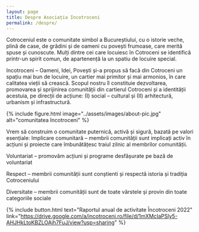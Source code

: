 ```yaml
---
layout: page
title: Despre Asociația Incotroceni
permalink: /despre/
---
```


Cotroceniul este o comunitate simbol a Bucureștiului, cu o istorie veche, plină de case, de grădini și de oameni cu povești frumoase, care merită spuse și cunoscute. Mulți dintre cei care locuiesc în Cotroceni se identifică printr-un spirit comun, de apartenență la un spatiu de locuire special.

Incotroceni – Oameni, Idei, Povești și-a propus să facă din Cotroceni un spațiu mai bun de locuire, un cartier mai primitor și mai armonios, în care calitatea vieții să crească. Scopul nostru îl constituie dezvoltarea, promovarea și sprijinirea comunității din cartierul Cotroceni și a identității acestuia, pe direcții de acțiune: (I) social – cultural și (II) arhitectură, urbanism și infrastructură.

{% include figure.html image="../assets/images/about-pic.jpg" alt="comunitatea Incotroceni" %}

Vrem să construim o comunitate puternică, activă și sigură, bazată pe valori esențiale: Implicare comunitară – membrii comunității sunt implicați activ în acțiuni și proiecte care îmbunătățesc traiul zilnic al membrilor comunității.

Voluntariat – promovăm acțiuni și programe desfășurate pe bază de voluntariat

Respect – membrii comunității sunt conștienti și respectă istoria și tradiția Cotroceniului

Diversitate – membrii comunității sunt de toate vârstele și provin din toate categoriile sociale  

{% include button.html text="Raportul anual de activitate Încotroceni 2022" link="https://drive.google.com/a/incotroceni.ro/file/d/1mXMcIaPSly5-AHJHkLtoKBZLOAjh7FuJ/view?usp=sharing" %}

